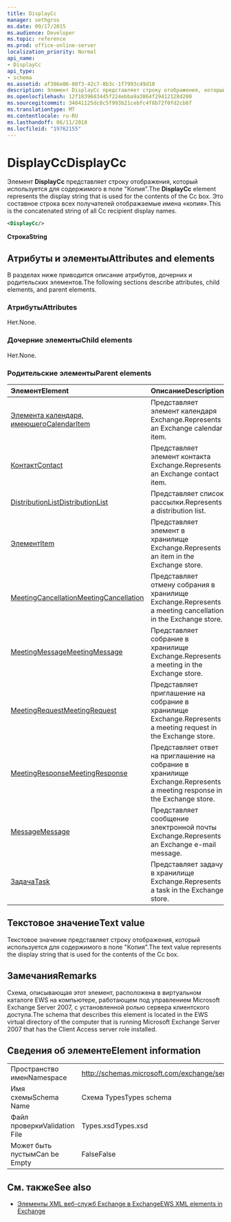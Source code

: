 ```yaml
---
title: DisplayCc
manager: sethgros
ms.date: 09/17/2015
ms.audience: Developer
ms.topic: reference
ms.prod: office-online-server
localization_priority: Normal
api_name:
- DisplayCc
api_type:
- schema
ms.assetid: af386e06-80f3-42c7-8b3c-1f7993c49d10
description: Элемент DisplayCc представляет строку отображения, который используется для содержимого в поле "Копия". Это составное строка всех получателей отображаемые имена «копия».
ms.openlocfilehash: 12f1839683445f224ebba9a3864f29412128d200
ms.sourcegitcommit: 34041125dc8c5f993b21cebfc4f8b72f0fd2cb6f
ms.translationtype: MT
ms.contentlocale: ru-RU
ms.lasthandoff: 06/11/2018
ms.locfileid: "19762155"
---
```

# <a name="displaycc"></a><span data-ttu-id="d718d-104">DisplayCc</span><span class="sxs-lookup"><span data-stu-id="d718d-104">DisplayCc</span></span>

<span data-ttu-id="d718d-105">Элемент **DisplayCc** представляет строку отображения, который используется для содержимого в поле "Копия".</span><span class="sxs-lookup"><span data-stu-id="d718d-105">The **DisplayCc** element represents the display string that is used for the contents of the Cc box.</span></span> <span data-ttu-id="d718d-106">Это составное строка всех получателей отображаемые имена «копия».</span><span class="sxs-lookup"><span data-stu-id="d718d-106">This is the concatenated string of all Cc recipient display names.</span></span> 
  
```xml
<DisplayCc/>
```

 <span data-ttu-id="d718d-107">**Строка**</span><span class="sxs-lookup"><span data-stu-id="d718d-107">**String**</span></span>
## <a name="attributes-and-elements"></a><span data-ttu-id="d718d-108">Атрибуты и элементы</span><span class="sxs-lookup"><span data-stu-id="d718d-108">Attributes and elements</span></span>

<span data-ttu-id="d718d-109">В разделах ниже приводится описание атрибутов, дочерних и родительских элементов.</span><span class="sxs-lookup"><span data-stu-id="d718d-109">The following sections describe attributes, child elements, and parent elements.</span></span>
  
### <a name="attributes"></a><span data-ttu-id="d718d-110">Атрибуты</span><span class="sxs-lookup"><span data-stu-id="d718d-110">Attributes</span></span>

<span data-ttu-id="d718d-111">Нет.</span><span class="sxs-lookup"><span data-stu-id="d718d-111">None.</span></span>
  
### <a name="child-elements"></a><span data-ttu-id="d718d-112">Дочерние элементы</span><span class="sxs-lookup"><span data-stu-id="d718d-112">Child elements</span></span>

<span data-ttu-id="d718d-113">Нет.</span><span class="sxs-lookup"><span data-stu-id="d718d-113">None.</span></span>
  
### <a name="parent-elements"></a><span data-ttu-id="d718d-114">Родительские элементы</span><span class="sxs-lookup"><span data-stu-id="d718d-114">Parent elements</span></span>

|<span data-ttu-id="d718d-115">**Элемент**</span><span class="sxs-lookup"><span data-stu-id="d718d-115">**Element**</span></span>|<span data-ttu-id="d718d-116">**Описание**</span><span class="sxs-lookup"><span data-stu-id="d718d-116">**Description**</span></span>|
|:-----|:-----|
|[<span data-ttu-id="d718d-117">Элемента календаря, имеющего</span><span class="sxs-lookup"><span data-stu-id="d718d-117">CalendarItem</span></span>](calendaritem.md) <br/> |<span data-ttu-id="d718d-118">Представляет элемент календаря Exchange.</span><span class="sxs-lookup"><span data-stu-id="d718d-118">Represents an Exchange calendar item.</span></span>  <br/> |
|[<span data-ttu-id="d718d-119">Контакт</span><span class="sxs-lookup"><span data-stu-id="d718d-119">Contact</span></span>](contact.md) <br/> |<span data-ttu-id="d718d-120">Представляет элемент контакта Exchange.</span><span class="sxs-lookup"><span data-stu-id="d718d-120">Represents an Exchange contact item.</span></span>  <br/> |
|[<span data-ttu-id="d718d-121">DistributionList</span><span class="sxs-lookup"><span data-stu-id="d718d-121">DistributionList</span></span>](distributionlist.md) <br/> |<span data-ttu-id="d718d-122">Представляет список рассылки.</span><span class="sxs-lookup"><span data-stu-id="d718d-122">Represents a distribution list.</span></span>  <br/> |
|[<span data-ttu-id="d718d-123">Элемент</span><span class="sxs-lookup"><span data-stu-id="d718d-123">Item</span></span>](item.md) <br/> |<span data-ttu-id="d718d-124">Представляет элемент в хранилище Exchange.</span><span class="sxs-lookup"><span data-stu-id="d718d-124">Represents an item in the Exchange store.</span></span>  <br/> |
|[<span data-ttu-id="d718d-125">MeetingCancellation</span><span class="sxs-lookup"><span data-stu-id="d718d-125">MeetingCancellation</span></span>](meetingcancellation.md) <br/> |<span data-ttu-id="d718d-126">Представляет отмену собрания в хранилище Exchange.</span><span class="sxs-lookup"><span data-stu-id="d718d-126">Represents a meeting cancellation in the Exchange store.</span></span>  <br/> |
|[<span data-ttu-id="d718d-127">MeetingMessage</span><span class="sxs-lookup"><span data-stu-id="d718d-127">MeetingMessage</span></span>](meetingmessage.md) <br/> |<span data-ttu-id="d718d-128">Представляет собрание в хранилище Exchange.</span><span class="sxs-lookup"><span data-stu-id="d718d-128">Represents a meeting in the Exchange store.</span></span>  <br/> |
|[<span data-ttu-id="d718d-129">MeetingRequest</span><span class="sxs-lookup"><span data-stu-id="d718d-129">MeetingRequest</span></span>](meetingrequest.md) <br/> |<span data-ttu-id="d718d-130">Представляет приглашение на собрание в хранилище Exchange.</span><span class="sxs-lookup"><span data-stu-id="d718d-130">Represents a meeting request in the Exchange store.</span></span>  <br/> |
|[<span data-ttu-id="d718d-131">MeetingResponse</span><span class="sxs-lookup"><span data-stu-id="d718d-131">MeetingResponse</span></span>](meetingresponse.md) <br/> |<span data-ttu-id="d718d-132">Представляет ответ на приглашение на собрание в хранилище Exchange.</span><span class="sxs-lookup"><span data-stu-id="d718d-132">Represents a meeting response in the Exchange store.</span></span>  <br/> |
|[<span data-ttu-id="d718d-133">Message</span><span class="sxs-lookup"><span data-stu-id="d718d-133">Message</span></span>](message-ex15websvcsotherref.md) <br/> |<span data-ttu-id="d718d-134">Представляет сообщение электронной почты Exchange.</span><span class="sxs-lookup"><span data-stu-id="d718d-134">Represents an Exchange e-mail message.</span></span>  <br/> |
|[<span data-ttu-id="d718d-135">Задача</span><span class="sxs-lookup"><span data-stu-id="d718d-135">Task</span></span>](task.md) <br/> |<span data-ttu-id="d718d-136">Представляет задачу в хранилище Exchange.</span><span class="sxs-lookup"><span data-stu-id="d718d-136">Represents a task in the Exchange store.</span></span>  <br/> |
   
## <a name="text-value"></a><span data-ttu-id="d718d-137">Текстовое значение</span><span class="sxs-lookup"><span data-stu-id="d718d-137">Text value</span></span>

<span data-ttu-id="d718d-138">Текстовое значение представляет строку отображения, который используется для содержимого в поле "Копия".</span><span class="sxs-lookup"><span data-stu-id="d718d-138">The text value represents the display string that is used for the contents of the Cc box.</span></span>
  
## <a name="remarks"></a><span data-ttu-id="d718d-139">Замечания</span><span class="sxs-lookup"><span data-stu-id="d718d-139">Remarks</span></span>

<span data-ttu-id="d718d-140">Схема, описывающая этот элемент, расположена в виртуальном каталоге EWS на компьютере, работающем под управлением Microsoft Exchange Server 2007, с установленной ролью сервера клиентского доступа.</span><span class="sxs-lookup"><span data-stu-id="d718d-140">The schema that describes this element is located in the EWS virtual directory of the computer that is running Microsoft Exchange Server 2007 that has the Client Access server role installed.</span></span>
  
## <a name="element-information"></a><span data-ttu-id="d718d-141">Сведения об элементе</span><span class="sxs-lookup"><span data-stu-id="d718d-141">Element information</span></span>

|||
|:-----|:-----|
|<span data-ttu-id="d718d-142">Пространство имен</span><span class="sxs-lookup"><span data-stu-id="d718d-142">Namespace</span></span>  <br/> |http://schemas.microsoft.com/exchange/services/2006/types  <br/> |
|<span data-ttu-id="d718d-143">Имя схемы</span><span class="sxs-lookup"><span data-stu-id="d718d-143">Schema Name</span></span>  <br/> |<span data-ttu-id="d718d-144">Схема Types</span><span class="sxs-lookup"><span data-stu-id="d718d-144">Types schema</span></span>  <br/> |
|<span data-ttu-id="d718d-145">Файл проверки</span><span class="sxs-lookup"><span data-stu-id="d718d-145">Validation File</span></span>  <br/> |<span data-ttu-id="d718d-146">Types.xsd</span><span class="sxs-lookup"><span data-stu-id="d718d-146">Types.xsd</span></span>  <br/> |
|<span data-ttu-id="d718d-147">Может быть пустым</span><span class="sxs-lookup"><span data-stu-id="d718d-147">Can be Empty</span></span>  <br/> |<span data-ttu-id="d718d-148">False</span><span class="sxs-lookup"><span data-stu-id="d718d-148">False</span></span>  <br/> |
   
## <a name="see-also"></a><span data-ttu-id="d718d-149">См. также</span><span class="sxs-lookup"><span data-stu-id="d718d-149">See also</span></span>

- [<span data-ttu-id="d718d-150">Элементы XML веб-служб Exchange в Exchange</span><span class="sxs-lookup"><span data-stu-id="d718d-150">EWS XML elements in Exchange</span></span>](ews-xml-elements-in-exchange.md)


